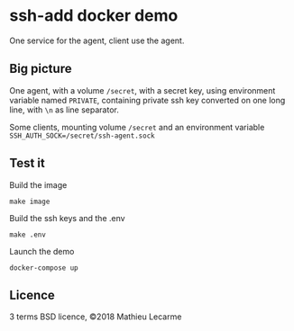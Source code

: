 # ssh-add docker demo

One service for the agent, client use the agent.

## Big picture

One agent, with a volume `/secret`, with a secret key,
using environment variable named `PRIVATE`,
containing private ssh key converted on one long line, with `\n` as line separator.

Some clients, mounting volume `/secret`
and an environment variable `SSH_AUTH_SOCK=/secret/ssh-agent.sock`

## Test it

Build the image

    make image

Build the ssh keys and the .env

    make .env

Launch the demo

    docker-compose up

## Licence

3 terms BSD licence, ©2018 Mathieu Lecarme